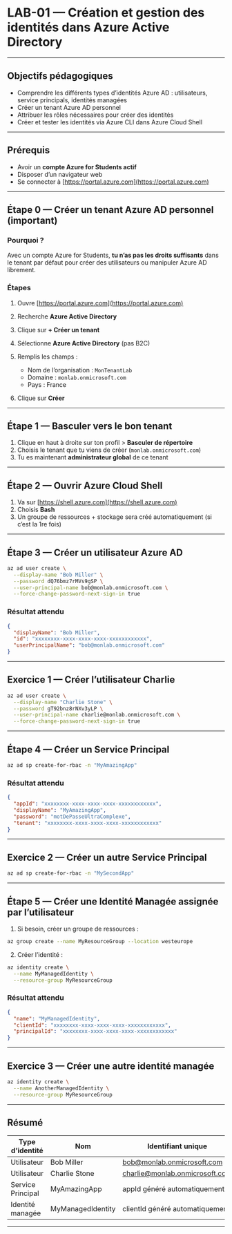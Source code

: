 # LAB-01 — Création et gestion des identités dans Azure Active Directory

---

## Objectifs pédagogiques

* Comprendre les différents types d’identités Azure AD : utilisateurs, service principals, identités managées
* Créer un tenant Azure AD personnel
* Attribuer les rôles nécessaires pour créer des identités
* Créer et tester les identités via Azure CLI dans Azure Cloud Shell

---

## Prérequis

* Avoir un **compte Azure for Students actif**
* Disposer d’un navigateur web
* Se connecter à [https://portal.azure.com](https://portal.azure.com)

---

## Étape 0 — Créer un tenant Azure AD personnel (important)

### Pourquoi ?

Avec un compte Azure for Students, **tu n’as pas les droits suffisants** dans le tenant par défaut pour créer des utilisateurs ou manipuler Azure AD librement.

### Étapes

1. Ouvre [https://portal.azure.com](https://portal.azure.com)
2. Recherche **Azure Active Directory**
3. Clique sur **+ Créer un tenant**
4. Sélectionne **Azure Active Directory** (pas B2C)
5. Remplis les champs :

   * Nom de l’organisation : `MonTenantLab`
   * Domaine : `monlab.onmicrosoft.com`
   * Pays : France
6. Clique sur **Créer**

---

## Étape 1 — Basculer vers le bon tenant

1. Clique en haut à droite sur ton profil > **Basculer de répertoire**
2. Choisis le tenant que tu viens de créer (`monlab.onmicrosoft.com`)
3. Tu es maintenant **administrateur global** de ce tenant

---

## Étape 2 — Ouvrir Azure Cloud Shell

1. Va sur [https://shell.azure.com](https://shell.azure.com)
2. Choisis **Bash**
3. Un groupe de ressources + stockage sera créé automatiquement (si c’est la 1re fois)

---

## Étape 3 — Créer un utilisateur Azure AD

```bash
az ad user create \
  --display-name "Bob Miller" \
  --password dQ76bmz7rMVs9gSP \
  --user-principal-name bob@monlab.onmicrosoft.com \
  --force-change-password-next-sign-in true
```

### Résultat attendu

```json
{
  "displayName": "Bob Miller",
  "id": "xxxxxxxx-xxxx-xxxx-xxxx-xxxxxxxxxxxx",
  "userPrincipalName": "bob@monlab.onmicrosoft.com"
}
```

---

## Exercice 1 — Créer l’utilisateur Charlie

```bash
az ad user create \
  --display-name "Charlie Stone" \
  --password gT92bnz8rNXv3yLP \
  --user-principal-name charlie@monlab.onmicrosoft.com \
  --force-change-password-next-sign-in true
```

---

## Étape 4 — Créer un Service Principal

```bash
az ad sp create-for-rbac -n "MyAmazingApp"
```

### Résultat attendu

```json
{
  "appId": "xxxxxxxx-xxxx-xxxx-xxxx-xxxxxxxxxxxx",
  "displayName": "MyAmazingApp",
  "password": "motDePasseUltraComplexe",
  "tenant": "xxxxxxxx-xxxx-xxxx-xxxx-xxxxxxxxxxxx"
}
```

---

## Exercice 2 — Créer un autre Service Principal

```bash
az ad sp create-for-rbac -n "MySecondApp"
```

---

## Étape 5 — Créer une Identité Managée assignée par l’utilisateur

1. Si besoin, créer un groupe de ressources :

```bash
az group create --name MyResourceGroup --location westeurope
```

2. Créer l’identité :

```bash
az identity create \
  --name MyManagedIdentity \
  --resource-group MyResourceGroup
```

### Résultat attendu

```json
{
  "name": "MyManagedIdentity",
  "clientId": "xxxxxxxx-xxxx-xxxx-xxxx-xxxxxxxxxxxx",
  "principalId": "xxxxxxxx-xxxx-xxxx-xxxx-xxxxxxxxxxxx"
}
```

---

## Exercice 3 — Créer une autre identité managée

```bash
az identity create \
  --name AnotherManagedIdentity \
  --resource-group MyResourceGroup
```

---

## Résumé

| Type d’identité   | Nom               | Identifiant unique                                                      | Mot de passe / Secret           |
| ----------------- | ----------------- | ----------------------------------------------------------------------- | ------------------------------- |
| Utilisateur       | Bob Miller        | [bob@monlab.onmicrosoft.com](mailto:bob@monlab.onmicrosoft.com)         | dQ76bmz7rMVs9gSP                |
| Utilisateur       | Charlie Stone     | [charlie@monlab.onmicrosoft.com](mailto:charlie@monlab.onmicrosoft.com) | gT92bnz8rNXv3yLP                |
| Service Principal | MyAmazingApp      | appId généré automatiquement                                            | password généré automatiquement |
| Identité managée  | MyManagedIdentity | clientId généré automatiquement                                         | Aucun (géré par Azure)          |

---
